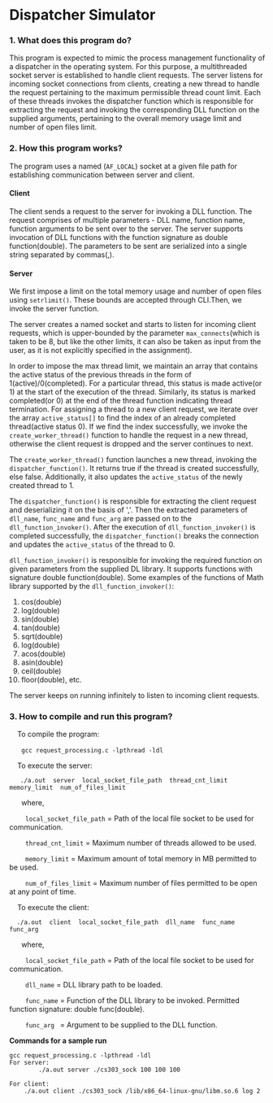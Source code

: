 # Dispatcher Simulator

### 1. What does this program do?

This program is expected to mimic the process management functionality of a dispatcher in the operating system. For this purpose, a multithreaded socket server is established to handle client requests. The server listens for incoming socket connections from clients, creating a new thread to handle the request pertaining to the maximum permissible thread count limit. Each of these threads invokes the dispatcher function which is responsible for extracting the request and invoking the corresponding DLL function on the supplied arguments, pertaining to the overall memory usage limit and number of open files limit.

### 2. How this program works?

The program uses a named (`AF_LOCAL`) socket at a given file path for establishing communication between server and client.

#### Client
The client sends a request to the server for invoking a DLL function. The request comprises of multiple parameters - DLL name, function name, function arguments to be sent over to the server. The server supports invocation of DLL functions with the function signature as double function(double). The parameters to be sent are serialized into a single string separated by commas(,).

#### Server
We first impose a limit on the total memory usage and number of open files using `setrlimit()`. These bounds are accepted through CLI.Then, we invoke the server function.

The server creates a named socket and starts to listen for incoming client requests, which is upper-bounded by the parameter `max_connects`(which is taken to be 8, but like the other limits, it can also be taken as input from the user, as it is not explicitly specified in the assignment).

In order to impose the max thread limit, we maintain an array that contains the active status of the previous threads in the form of 1(active)/0(completed). For a particular thread, this status is made active(or 1) at the start of the execution of the thread. Similarly, its status is marked completed(or 0) at the end of the thread function indicating thread termination. For assigning a thread to a new client request, we iterate over the array `active_status[]` to find the index of an already completed thread(active status 0). If we find the index successfully, we invoke the `create_worker_thread()` function to handle the request in a new thread, otherwise the client request is dropped and the server continues to next.

The `create_worker_thread()` function launches a new thread, invoking the `dispatcher_function()`. It returns true if the thread is created successfully, else false. Additionally, it also updates the `active_status` of the newly created thread to 1.

The `dispatcher_function()` is responsible for extracting the client request and deserializing it on the basis of ','. Then the extracted parameters of `dll_name`, `func_name` and `func_arg` are passed on to the `dll_function_invoker()`. After the execution of `dll_function_invoker()` is completed successfully, the `dispatcher_function()` breaks the connection and updates the `active_status` of the thread to 0.

`dll_function_invoker()` is responsible for invoking the required function on given parameters from the supplied DL library. It supports functions with signature double function(double). 
Some examples of the functions of Math library supported by the `dll_function_invoker()`:
1. cos(double)
2. log(double)
3. sin(double)
4. tan(double)
5. sqrt(double)
6. log(double)
7. acos(double)
8. asin(double)
9. ceil(double)
10. floor(double), etc.

The server keeps on running infinitely to listen to incoming client requests.


### 3. How to compile and run this program?

&nbsp;&nbsp;&nbsp;&nbsp;To compile the program:

&nbsp;&nbsp;&nbsp;&nbsp;&nbsp;&nbsp;`gcc request_processing.c -lpthread -ldl`

&nbsp;&nbsp;&nbsp;&nbsp;To execute the server:

```
   ./a.out  server  local_socket_file_path  thread_cnt_limit  memory_limit  num_of_files_limit
```

&nbsp;&nbsp;&nbsp;&nbsp;&nbsp;&nbsp;where,

&nbsp;&nbsp;&nbsp;&nbsp;&nbsp;&nbsp;&nbsp;&nbsp;`local_socket_file_path` =    Path of the local file socket to be used for communication.

&nbsp;&nbsp;&nbsp;&nbsp;&nbsp;&nbsp;&nbsp;&nbsp;`thread_cnt_limit`       =    Maximum number of threads allowed to be used.

&nbsp;&nbsp;&nbsp;&nbsp;&nbsp;&nbsp;&nbsp;&nbsp;`memory_limit`           =    Maximum amount of total memory in MB permitted to be used.

&nbsp;&nbsp;&nbsp;&nbsp;&nbsp;&nbsp;&nbsp;&nbsp;`num_of_files_limit`    =    Maximum number of files permitted to be open at any point of time.

&nbsp;&nbsp;&nbsp;&nbsp;To execute the client:

```
  ./a.out  client  local_socket_file_path  dll_name  func_name  func_arg
```
&nbsp;&nbsp;&nbsp;&nbsp;&nbsp;&nbsp;where,

&nbsp;&nbsp;&nbsp;&nbsp;&nbsp;&nbsp;&nbsp;&nbsp;`local_socket_file_path` =    Path of the local file socket to be used for communication.

&nbsp;&nbsp;&nbsp;&nbsp;&nbsp;&nbsp;&nbsp;&nbsp;`dll_name`               =    DLL library path to be loaded.

&nbsp;&nbsp;&nbsp;&nbsp;&nbsp;&nbsp;&nbsp;&nbsp;`func_name`              =    Function of the DLL library to be invoked. Permitted function signature: double func(double).

&nbsp;&nbsp;&nbsp;&nbsp;&nbsp;&nbsp;&nbsp;&nbsp;`func_arg `              =    Argument to be supplied to the DLL function.

**Commands for a sample run**

```
gcc request_processing.c -lpthread -ldl
For server:
        ./a.out server ./cs303_sock 100 100 100
    
For client:
    ./a.out client ./cs303_sock /lib/x86_64-linux-gnu/libm.so.6 log 2
```